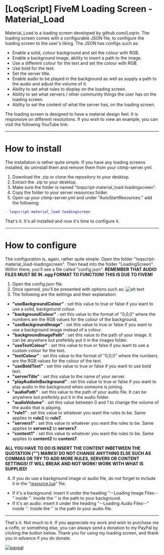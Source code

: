 # [LoqScript] FiveM Loading Screen - Material_Load
Material_Load is a loading screen developed by github.com/Loqrin. The loading screen comes with a configurable JSON file, to configure the loading screen to the user's liking. The JSON has configs such as:
+ Enable a solid, colour background and set the colour with RGB.
+ Enable a background image, ability to insert a path to the image.
+ Use a different colour for the text and set the colour with RGB.
+ Use bold for the text.
+ Set the server title.
+ Enable audio to be played in the background as well as supply a path to the audio and adjust the volume of it.
+ Ability to set what rules to display on the loading screen.
+ Ability to set what servers / other community things the user has on the loading screen.
+ Ability to set the content of what the server has, on the loading screen.

The loading screen is designed to have a material design feel. It is responsive on different resolutions. If you wish to view an example, you can visit the following YouTube link:

---

# How to install
The installation is rather quite simple. If you have any loading screens installed, do uninstall them and remove them from your citmp-server.yml.

1. Download the .zip or clone the repository to your desktop.
2. Extract the .zip to your desktop.
3. Make sure the folder is named "loqscript-material_load-loadingscreen".
4. Copy the folder to your server resources folder.
5. Open up your citmp-server.yml and under "AutoStartResources:" add the following:
```lua
- loqscript-material_load-loadingscreen
```
That's it. It's all installed and now it's time to configure it.

---

# How to configure
The configuration is, again, rather quite simple. Open the folder "loqscript-material_load-loadingscreen". Then head into the folder "LoadingScreen". Within there, you'll see a file called "config.json". **REMEMBER THAT AUDIO FILES MUST BE IN .ogg FORMAT TO FUNCTION! THIS IS DUE TO FIVEM!**

1. Open the config.json file.
2. Once opened, you'll be presented with options such as:
![alt text](http://i.imgur.com/KAA7fxy.png "config.json Settings")
3. The following are the settings and their explanation:
  * **"useBackgroundColour"** : set this value to true or false if you want to use a solid, background colour.
  * **"backgroundColour"** : set this value to the format of "0,0,0" where the numbers are the RGB values for the colour of the background.
  * **"useBackgroundImage"** : set this value to true or false if you want to use a background image instead of a colour.
  * **"backgroundImagePath"** : set this value to the path of your image. It can be anywhere but preferbly put it in the images folder.
  * **"useTextColour"** : set this value to true or false if you want to use a custom colour for the text.
  * **"textColour"** : set this value to the format of "0,0,0" where the numbers are the RGB values for the colour of the text.
  * **"useBoldText"** : set this value to true or false if you want to use bold text.
  * **"serverTitle"** : set this value to the name of your server.
  * **"playAudioInBackground"** : set this value to true or false if you want to play audio in the background when someone is joining.
  * **"audioPath"** : set this value to the path of your audio file. It can be anywhere but preferbly put it in the audio folder.
  * **"audioVolume"** : set this value between 0 and 1 to change the volume of the audio that is playing.
  * **"rule1"** : set this value to whatever you want the rules to be. Same applies to **rule2** to **rule7**.
  * **"servers1"** : set this value to whatever you want the rules to be. Same applies to **servers2** to **servers7**.
  * **"content1"** : set this value to whatever you want the rules to be. Same applies to **content2** to **content7**.
  
  **ALL YOU HAVE TO DO IS INSERT THE CONTENT INBETWEEN THE QUOTATION ("") MARKS! DO NOT CHANGE ANYTHING ELSE SUCH AS COMMAS OR TRY TO ADD MORE RULES, SERVERS OR CONTENT SETTINGS! IT WILL BREAK AND NOT WORK! WORK WITH WHAT IS SUPPLIED!**
  
4. If you do use a background image or audio file, do not forget to include it in the "[resource.lua](../master/__resource.lua)" file. 
  * If it's a background: insert it under the heading "--Loading Image Files--" inside ''. Inside the '' is the path to your background.
  * If it's an audio: insert it under the heading "--Loading Audio Files--" inside ''. Inside the '' is the path to your audio file.
  
---

That's it. Not much to it. If you appreciate my work and wish to purchase me a coffe, or something else, you can always send a donation to my PayPal by clicking the button below. Thank you for using my loading screen, and thank you in advance if you do donate.

[![paypal](https://www.paypalobjects.com/en_US/i/btn/btn_donateCC_LG.gif)](https://www.paypal.com/cgi-bin/webscr?cmd=_s-xclick&hosted_button_id=L5WM8JJY3KXEU)


